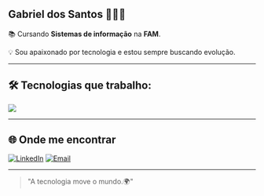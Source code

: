 ## Gabriel dos Santos 👨🏽‍💻

📚 Cursando **Sistemas de informação** na **FAM**.

💡 Sou apaixonado por tecnologia e estou sempre buscando evolução.

---

## 🛠️ Tecnologias que trabalho:

<div style="display: flex; flex-wrap: wrap; gap: 6px;">

<img src="https://skillicons.dev/icons?i=html,css,js,mysql,java,python"/>

</div>

---

## 🌐 Onde me encontrar

[![LinkedIn](https://img.shields.io/badge/LinkedIn-0077B5?style=for-the-badge&logo=linkedin&logoColor=white)](https://www.linkedin.com/in/gabriel-dos-santos-909386292/)
[![Email](https://img.shields.io/badge/Email-EA4335?style=for-the-badge&logo=gmail&logoColor=white)](mailto:gabriel.t.santos06@gmail.com)

---

> "A tecnologia move o mundo.🌍"
